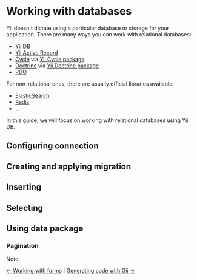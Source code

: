 # Working with databases

Yii doesn't dictate using a particular database or storage for your
application.  There are many ways you can work with relational databases:

- [Yii DB](https://github.com/yiisoft/db)
- [Yii Active Record](https://github.com/yiisoft/active-record)
- [Cycle](https://github.com/cycle) via [Yii Cycle
  package](https://github.com/yiisoft/yii-cycle)
- [Doctrine](https://www.doctrine-project.org/) via [Yii Doctrine
  package](https://github.com/stargazer-team/yii-doctrine)
- [PDO](https://www.php.net/manual/en/book.pdo.php)

For non-relational ones, there are usually official libraries available:

- [ElasticSearch](https://github.com/elastic/elasticsearch-php)
- [Redis](https://redis.io/docs/clients/#php)
- ...

In this guide, we will focus on working with relational databases using Yii
DB.

## Configuring connection

## Creating and applying migration

## Inserting

## Selecting

## Using data package

### Pagination

> [!NOTE]
> [← Working with forms](forms.md) |
> [Generating code with Gii →](gii.md)
